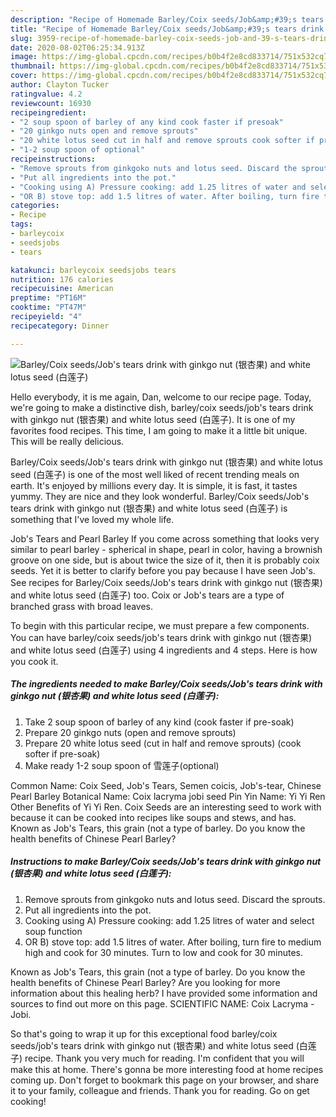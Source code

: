 ```yaml
---
description: "Recipe of Homemade Barley/Coix seeds/Job&amp;#39;s tears drink with ginkgo nut (银杏果) and white lotus seed (白莲子)"
title: "Recipe of Homemade Barley/Coix seeds/Job&amp;#39;s tears drink with ginkgo nut (银杏果) and white lotus seed (白莲子)"
slug: 3959-recipe-of-homemade-barley-coix-seeds-job-and-39-s-tears-drink-with-ginkgo-nut-and-white-lotus-seed
date: 2020-08-02T06:25:34.913Z
image: https://img-global.cpcdn.com/recipes/b0b4f2e8cd833714/751x532cq70/barleycoix-seedsjobs-tears-drink-with-ginkgo-nut-银杏果-and-white-lotus-seed-白莲子-recipe-main-photo.jpg
thumbnail: https://img-global.cpcdn.com/recipes/b0b4f2e8cd833714/751x532cq70/barleycoix-seedsjobs-tears-drink-with-ginkgo-nut-银杏果-and-white-lotus-seed-白莲子-recipe-main-photo.jpg
cover: https://img-global.cpcdn.com/recipes/b0b4f2e8cd833714/751x532cq70/barleycoix-seedsjobs-tears-drink-with-ginkgo-nut-银杏果-and-white-lotus-seed-白莲子-recipe-main-photo.jpg
author: Clayton Tucker
ratingvalue: 4.2
reviewcount: 16930
recipeingredient:
- "2 soup spoon of barley of any kind cook faster if presoak"
- "20 ginkgo nuts open and remove sprouts"
- "20 white lotus seed cut in half and remove sprouts cook softer if presoak"
- "1-2 soup spoon of optional"
recipeinstructions:
- "Remove sprouts from ginkgoko nuts and lotus seed. Discard the sprouts."
- "Put all ingredients into the pot."
- "Cooking using A) Pressure cooking: add 1.25 litres of water and select soup function"
- "OR B) stove top: add 1.5 litres of water. After boiling, turn fire to medium high and cook for 30 minutes. Turn to low and cook for 30 minutes."
categories:
- Recipe
tags:
- barleycoix
- seedsjobs
- tears

katakunci: barleycoix seedsjobs tears 
nutrition: 176 calories
recipecuisine: American
preptime: "PT16M"
cooktime: "PT47M"
recipeyield: "4"
recipecategory: Dinner

---
```



![Barley/Coix seeds/Job&#39;s tears drink with ginkgo nut (银杏果) and white lotus seed (白莲子)](https://img-global.cpcdn.com/recipes/b0b4f2e8cd833714/751x532cq70/barleycoix-seedsjobs-tears-drink-with-ginkgo-nut-银杏果-and-white-lotus-seed-白莲子-recipe-main-photo.jpg)

Hello everybody, it is me again, Dan, welcome to our recipe page. Today, we're going to make a distinctive dish, barley/coix seeds/job&#39;s tears drink with ginkgo nut (银杏果) and white lotus seed (白莲子). It is one of my favorites food recipes. This time, I am going to make it a little bit unique. This will be really delicious.

Barley/Coix seeds/Job&#39;s tears drink with ginkgo nut (银杏果) and white lotus seed (白莲子) is one of the most well liked of recent trending meals on earth. It's enjoyed by millions every day. It is simple, it is fast, it tastes yummy. They are nice and they look wonderful. Barley/Coix seeds/Job&#39;s tears drink with ginkgo nut (银杏果) and white lotus seed (白莲子) is something that I've loved my whole life.

Job&#39;s Tears and Pearl Barley If you come across something that looks very similar to pearl barley - spherical in shape, pearl in color, having a brownish groove on one side, but is about twice the size of it, then it is probably coix seeds. Yet it is better to clarify before you pay because I have seen Job&#39;s. See recipes for Barley/Coix seeds/Job&#39;s tears drink with ginkgo nut (银杏果) and white lotus seed (白莲子) too. Coix or Job&#39;s tears are a type of branched grass with broad leaves.


To begin with this particular recipe, we must prepare a few components. You can have barley/coix seeds/job&#39;s tears drink with ginkgo nut (银杏果) and white lotus seed (白莲子) using 4 ingredients and 4 steps. Here is how you cook it.

<!--inarticleads1-->

##### The ingredients needed to make Barley/Coix seeds/Job&#39;s tears drink with ginkgo nut (银杏果) and white lotus seed (白莲子):

1. Take 2 soup spoon of barley of any kind (cook faster if pre-soak)
1. Prepare 20 ginkgo nuts (open and remove sprouts)
1. Prepare 20 white lotus seed (cut in half and remove sprouts) (cook softer if pre-soak)
1. Make ready 1-2 soup spoon of 雪莲子(optional)


Common Name: Coix Seed, Job&#39;s Tears, Semen coicis, Job&#39;s-tear, Chinese Pearl Barley Botanical Name: Coix lacryma jobi seed Pin Yin Name: Yi Yi Ren Other Benefits of Yi Yi Ren. Coix Seeds are an interesting seed to work with because it can be cooked into recipes like soups and stews, and has. Known as Job&#39;s Tears, this grain (not a type of barley. Do you know the health benefits of Chinese Pearl Barley? 

<!--inarticleads2-->

##### Instructions to make Barley/Coix seeds/Job&#39;s tears drink with ginkgo nut (银杏果) and white lotus seed (白莲子):

1. Remove sprouts from ginkgoko nuts and lotus seed. Discard the sprouts.
1. Put all ingredients into the pot.
1. Cooking using A) Pressure cooking: add 1.25 litres of water and select soup function
1. OR B) stove top: add 1.5 litres of water. After boiling, turn fire to medium high and cook for 30 minutes. Turn to low and cook for 30 minutes.


Known as Job&#39;s Tears, this grain (not a type of barley. Do you know the health benefits of Chinese Pearl Barley? Are you looking for more information about this healing herb? I have provided some information and sources to find out more on this page. SCIENTIFIC NAME: Coix Lacryma - Jobi. 

So that's going to wrap it up for this exceptional food barley/coix seeds/job&#39;s tears drink with ginkgo nut (银杏果) and white lotus seed (白莲子) recipe. Thank you very much for reading. I'm confident that you will make this at home. There's gonna be more interesting food at home recipes coming up. Don't forget to bookmark this page on your browser, and share it to your family, colleague and friends. Thank you for reading. Go on get cooking!
